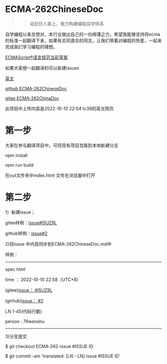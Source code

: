 # ECMA-262ChineseDoc
 >>站在巨人肩上，极力构建编程自学体系


自学编程以来总想对，本行业做出自己的一份绵薄之力，希望我能够坚持将ecma的标准一起翻译下来，如果有志同道合的同志，让我们带着对编程的热爱，一起来完成我们学习编程的理想。

[ECMAScript®语言规范当前草案](https://github.com/tc39/ecma262)

如果大家想一起翻译的可以新建issues

[英文](https://tc39.es/ecma262/)

[github ECMA-262ChineseDoc](https://github.com/76wenshu/ECMA-262ChineseDoc)

[gitee ECMA-262ChinaDoc](https://gitee.com/wenshuwzs/ECMA-262ChineseDoc)


此项目中上传内容是2022-10-10 22:04 tc39的英文网页

# 第一步

大家在参与翻译项目中，可将现有项目克隆到本地新建分支

npm install 

npm run build 

在out文件夹中index.html 文件在浏览器中打开



# 第二步

1）新建issue；

gitee样例：[issue#I5UZ9L](https://gitee.com/wenshuwzs/ECMA-262ChineseDoc/issues/I5UZ9L)

github样例：[issue#2](https://github.com/76wenshu/ECMA-262ChineseDoc/issues/2)

2)将issue 中内容同步到ECMA-262ChineseDoc.md中

样例：
_________________________________________

spec.html

time ： 2022-10-10 22:58（UTC+8）

(gitee)[issue： #I5UZ9L](https://gitee.com/wenshuwzs/ECMA-262ChineseDoc/issues/I5UZ9L)

(girhub)[issue： #2](https://github.com/76wenshu/ECMA-262ChineseDoc/issues/2)

LN 1-45(代码行数)

person : 76wenshu

__________________________________________

3)分支提交

  $ git checkout ECMA-262-issue #ISSUE ID
  
  $ git commit -am 'translated: [LN - LN] issue #ISSUE ID'


